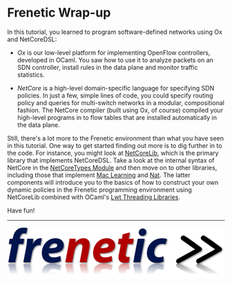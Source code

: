 Frenetic Wrap-up
=================

In this tutorial, you learned to program software-defined networks
using Ox and NetCoreDSL:

  - *Ox* is our low-level platform for implementing OpenFlow controllers,
developed in OCaml.  You saw how to use it to analyze packets on 
an SDN controller, install rules in the data plane and monitor traffic
statistics.  

  - *NetCore* is a high-level domain-specific language for specifying SDN
policies.  In just a few, simple lines of code, you could specify routing 
policy and queries for multi-switch networks in a modular, compositional 
fashion.  The NetCore compiler (built using Ox, of course) compiled your 
high-level programs in to flow tables that are installed automatically in 
the data plane.

Still, there's a lot more to the Frenetic environment than what you
have seen in this tutorial.  One way to get started finding out more is
to dig further in to the code.  For instance, you might look at
[NetCoreLib](https://github.com/frenetic-lang/frenetic/tree/master/src/NetCoreLib), which is the primary library that implements NetCoreDSL.  Take a look at the internal syntax of NetCore in the [NetCoreTypes Module](https://github.com/frenetic-lang/frenetic/blob/master/src/NetCoreLib/NetCore_Types.mli) and then move on to other libraries, including those that implement [Mac Learning](https://github.com/frenetic-lang/frenetic/blob/master/src/NetCoreLib/NetCore_MacLearning.mli) and
[Nat](https://github.com/frenetic-lang/frenetic/blob/master/src/NetCoreLib/NetCore_NAT.ml).  The latter components will introduce you to the basics of
how to construct your own dynamic policies in the Frenetic programming 
environment using NetCoreLib combined with OCaml's [Lwt Threading Libraries](http://ocsigen.org/lwt/manual).

Have fun!

--------------------

![Frenetic.][frenetic_logo]

[frenetic_logo]: images/frenetic-logo.png "Frenetic"
